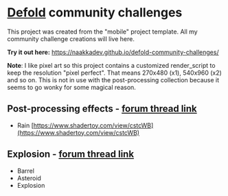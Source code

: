 # [Defold](https://defold.com) community challenges

This project was created from the "mobile" project template. All my community challenge creations will live here.

**Try it out here:** <https://naakkadev.github.io/defold-community-challenges/>

**Note**: I like pixel art so this project contains a customized render_script to keep the resolution "pixel perfect". That means 270x480 (x1), 540x960 (x2) and so on. This is not in use with the post-processing collection because it seems to go wonky for some magical reason.

## Post-processing effects - [forum thread link](https://forum.defold.com/t/community-challenge-post-processing-effects/79178)

- Rain [https://www.shadertoy.com/view/cstcWB](https://www.shadertoy.com/view/cstcWB)

## Explosion - [forum thread link](https://forum.defold.com/t/community-challenge-explosions/77315)

- Barrel
- Asteroid
- Explosion
